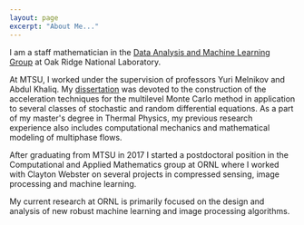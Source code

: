 ```yaml
---
layout: page
excerpt: "About Me..."
---
```


<!-- I am a postdoctoral research associate in the [Computational and Applied Mathematics group](https://cam.ornl.gov) at Oak Ridge National Laboratory.
I am working in the group of professor Clayton Webster on several projects including *compressive sensing*, *machine learning* and *image processing*.
I am also contributing to the development of the FORTRAN module for the Toolkit for Adaptive Stochastic Modeling and Non-Intrusive ApproximatioN ([TASMANIAN](https://tasmanian.ornl.gov/index.html)).


I received my PhD in Computational Science from [Middle Tennessee State University](http://www.mtsu.edu/programs/computational-science-phd/index.php).
At MTSU, I worked under the supervision of professors Yuri Melnikov and Abdul Khaliq.
My [dissertation](http://jewlscholar.mtsu.edu/bitstream/handle/mtsu/5281/Reshniak_mtsu_0170E_10781.pdf?sequence=1&isAllowed=y) was devoted to the construction of the acceleration techniques for the multilevel Monte Carlo method in application to several classes of stochastic and random differential equations.
As a part of my master's degree in Thermal Physics, my previous research experience also includes computational mechanics and mathematical modeling of multiphase flows. -->

I am a staff mathematician in the [Data Analysis and Machine Learning Group](https://csmd.ornl.gov/group/data-analysis-and-ml) at Oak Ridge National Laboratory.

At MTSU, I worked under the supervision of professors Yuri Melnikov and Abdul Khaliq.
My [dissertation](http://jewlscholar.mtsu.edu/bitstream/handle/mtsu/5281/Reshniak_mtsu_0170E_10781.pdf?sequence=1&isAllowed=y) was devoted to the construction of the acceleration techniques for the multilevel Monte Carlo method in application to several classes of stochastic and random differential equations.
As a part of my master's degree in Thermal Physics, my previous research experience also includes computational mechanics and mathematical modeling of multiphase flows.

After graduating from MTSU in 2017 I started a postdoctoral position in the Computational and Applied Mathematics group at ORNL where I worked with Clayton Webster on several projects in compressed sensing, image processing and machine learning.

My current research at ORNL is primarily focused on the design and analysis of new robust machine learning and image processing algorithms.




<!-- ### Research Interests and Projects: -->
<!--
#### My current research interests and projects can be summarized as follows:

- Machine learning
- Compressive sensing
- Uncertainty quantification
- High performance computing

#### My research interests also include:

- Image processing
- Nonlocal and fractional PDEs
- Computational mechanics -->

<!-- {% for page in site.pages %}
	{{ page.url }}<br>
{% endfor %} -->
